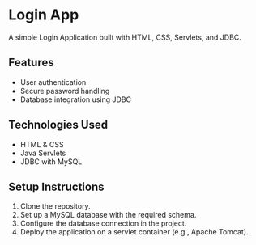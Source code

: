 # Login App
A simple Login Application built with HTML, CSS, Servlets, and JDBC.

## Features
- User authentication
- Secure password handling
- Database integration using JDBC

## Technologies Used
- HTML & CSS
- Java Servlets
- JDBC with MySQL

## Setup Instructions
1. Clone the repository.
2. Set up a MySQL database with the required schema.
3. Configure the database connection in the project.
4. Deploy the application on a servlet container (e.g., Apache Tomcat).
